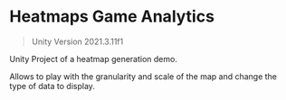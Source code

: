 # Heatmaps Game Analytics

> Unity Version 2021.3.11f1

Unity Project of a heatmap generation demo.

Allows to play with the granularity and scale of the map and change the type of data to display.
